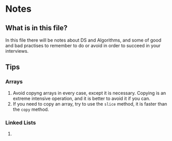 # Notes

## What is in this file?

In this file there will be notes about DS and Algorithms, and some of good and bad practises to remember to do or avoid in order to succeed in your interviews.

## Tips

### Arrays

1. Avoid copyng arrays in every case, except it is necessary. Copying is an extreme intensive operation, and it is better to avoid it if you can.
2. If you need to copy an array, try to use the `slice` method, it is faster than the `copy` method.

### Linked Lists

1. 